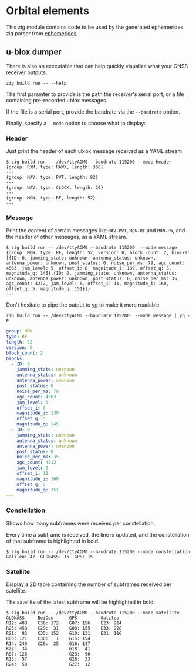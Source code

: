 # Orbital elements

This zig module contains code to be used by the generated ephemerides zig parser from [ephemerides](https://github.com/Orolia2s/ephemerides)

## u-blox dumper

There is also an executable that can help quickly visualize what your GNSS receiver outputs.

```shell
zig build run -- --help
```

The first paramter to provide is the path the receiver's serial port, or a file containing pre-recorded ublox messages.

If the file is a serial port, provide the baudrate via the `--baudrate` option.

Finally, specify a `--mode` option to choose what to display:

### Header

Just print the header of each ublox message received as a YAML stream

```console
$ zig build run -- /dev/ttyACM0 --baudrate 115200 --mode header
{group: RXM, type: RAWX, length: 368}
---
{group: NAV, type: PVT, length: 92}
---
{group: NAV, type: CLOCK, length: 20}
---
{group: MON, type: RF, length: 52}
---
```

### Message

Print the content of certain messages like `NAV-PVT`, `MON-RF` and `MON-HW`, and the header of other messages, as a YAML stream.

```console
$ zig build run -- /dev/ttyACM0 --baudrate 115200  --mode message
{group: MON, type: RF, length: 52, version: 0, block_count: 2, blocks: [{ID: 0, jamming_state: unknown, antenna_status: unknown, antenna_power: unknown, post_status: 0, noise_per_ms: 79, agc_count: 4563, jam_level: 5, offset_i: 8, magnitude_i: 139, offset_q: 5, magnitude_q: 145},{ID: 0, jamming_state: unknown, antenna_status: unknown, antenna_power: unknown, post_status: 0, noise_per_ms: 35, agc_count: 4212, jam_level: 6, offset_i: 11, magnitude_i: 160, offset_q: 5, magnitude_q: 151}]}
---
```

Don't hesitate to pipe the output to [yq](https://github.com/mikefarah/yq) to make it more readable
```shell
zig build run -- /dev/ttyACM0 --baudrate 115200  --mode message | yq -P
```
```yaml
group: MON
type: RF
length: 52
version: 0
block_count: 2
blocks:
  - ID: 0
    jamming_state: unknown
    antenna_status: unknown
    antenna_power: unknown
    post_status: 0
    noise_per_ms: 79
    agc_count: 4563
    jam_level: 5
    offset_i: 8
    magnitude_i: 139
    offset_q: 5
    magnitude_q: 145
  - ID: 0
    jamming_state: unknown
    antenna_status: unknown
    antenna_power: unknown
    post_status: 0
    noise_per_ms: 35
    agc_count: 4212
    jam_level: 6
    offset_i: 11
    magnitude_i: 160
    offset_q: 5
    magnitude_q: 151
---
```

### Constellation

Shows how many subframes were received per constellation.

Every time a subframe is received, the line is updated, and the constellation of that subframe is highlighted in bold.

```console
$ zig build run -- /dev/ttyACM0 --baudrate 115200 --mode constellation
Galileo: 47  GLONASS: 15  GPS: 15
```

### Satellite

Display a 2D table containing the number of subframes received per satellite.

The satellite of the latest subframe will be highlighted in bold.

```console
$ zig build run -- /dev/ttyACM0 --baudrate 115200 --mode satellite
GLONASS     BeiDou      GPS         Galileo
R12: 488    C36: 172    G07: 156    E23: 914
R23: 458    C29:  31    G08: 155    E33: 928
R21:  92    C35: 152    G10: 131    E31: 116
R05: 121    C30:   1    G15: 154
R14: 249    C26:  25    G16: 117
R22:  34                G18:  41
R07: 126                G23:  90
R13:  57                G26:  33
R24:  50                G27:  12
```
